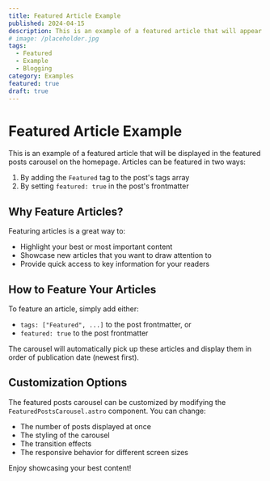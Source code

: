```yaml
---
title: Featured Article Example
published: 2024-04-15
description: This is an example of a featured article that will appear in the carousel on the homepage.
# image: /placeholder.jpg
tags:
  - Featured
  - Example
  - Blogging
category: Examples
featured: true
draft: true
---
```


# Featured Article Example

This is an example of a featured article that will be displayed in the featured posts carousel on the homepage. Articles can be featured in two ways:

1. By adding the `Featured` tag to the post's tags array
2. By setting `featured: true` in the post's frontmatter

## Why Feature Articles?

Featuring articles is a great way to:

- Highlight your best or most important content
- Showcase new articles that you want to draw attention to
- Provide quick access to key information for your readers

## How to Feature Your Articles

To feature an article, simply add either:

- `tags: ["Featured", ...]` to the post frontmatter, or
- `featured: true` to the post frontmatter

The carousel will automatically pick up these articles and display them in order of publication date (newest first).

## Customization Options

The featured posts carousel can be customized by modifying the `FeaturedPostsCarousel.astro` component. You can change:

- The number of posts displayed at once
- The styling of the carousel
- The transition effects
- The responsive behavior for different screen sizes

Enjoy showcasing your best content!